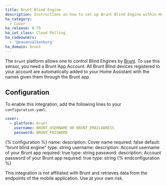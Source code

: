 ```yaml
---
title: Brunt Blind Engine
description: Instructions on how to set up Brunt Blind Engine within Home Assistant.
ha_category:
  - Cover
ha_release: 0.75
ha_iot_class: Cloud Polling
ha_codeowners:
  - '@eavanvalkenburg'
ha_domain: brunt
---
```


The `brunt` platform allows one to control Blind Engines by [Brunt](https://www.brunt.co). To use this sensor, you need a Brunt App Account. All Brunt Blind devices registered to your account are automatically added to your Home Assistant with the names given them through the Brunt app.

## Configuration

To enable this integration, add the following lines to your `configuration.yaml`:

```yaml
cover:
  - platform: brunt
    username: BRUNT_USERNAME OR BRUNT_EMAILADRESS
    password: BRUNT_PASSWORD
```

{% configuration %}
name:
  description: Cover name
  required: false
  default: "brunt blind engine"
  type: string
username:
  description: Account username of your Brunt app
  required: true
  type: string
password:
  description: Account password of your Brunt app
  required: true
  type: string
{% endconfiguration %}

<div class='note warning'>
This integration is not affiliated with Brunt and retrieves data from the endpoints of the mobile application. Use at your own risk.
</div>
